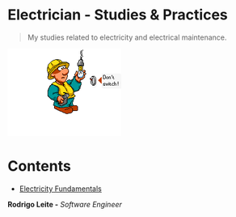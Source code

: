 # Electrician - Studies & Practices

> My studies related to electricity and electrical maintenance.

![title](res/electrician-logo.gif)

# Contents

 - [Electricity Fundamentals](modules/electricity-fundamentals)

**Rodrigo Leite -** *Software Engineer*
